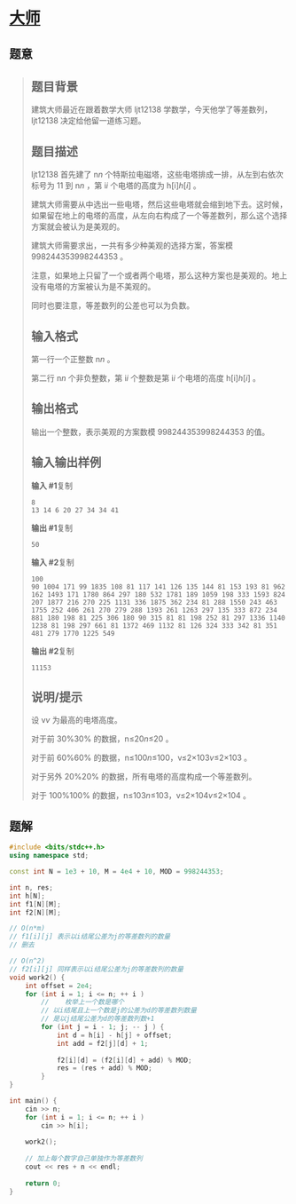 #  [大师](https://www.luogu.com.cn/problem/P4933)

## 题意

>   ## 题目背景
>
>   建筑大师最近在跟着数学大师 ljt12138 学数学，今天他学了等差数列，ljt12138 决定给他留一道练习题。
>
>   ## 题目描述
>
>   ljt12138 首先建了 n*n* 个特斯拉电磁塔，这些电塔排成一排，从左到右依次标号为 11 到 n*n* ，第 i*i* 个电塔的高度为 h[i]*h*[*i*] 。
>
>   建筑大师需要从中选出一些电塔，然后这些电塔就会缩到地下去。这时候，如果留在地上的电塔的高度，从左向右构成了一个等差数列，那么这个选择方案就会被认为是美观的。
>
>   建筑大师需要求出，一共有多少种美观的选择方案，答案模 998244353998244353 。
>
>   注意，如果地上只留了一个或者两个电塔，那么这种方案也是美观的。地上没有电塔的方案被认为是不美观的。
>
>   同时也要注意，等差数列的公差也可以为负数。
>
>   ## 输入格式
>
>   第一行一个正整数 n*n* 。
>
>   第二行 n*n* 个非负整数，第 i*i* 个整数是第 i*i* 个电塔的高度 h[i]*h*[*i*] 。
>
>   ## 输出格式
>
>   输出一个整数，表示美观的方案数模 998244353998244353 的值。
>
>   ## 输入输出样例
>
>   **输入 #1**复制
>
>   ```
>   8
>   13 14 6 20 27 34 34 41 
>   ```
>
>   **输出 #1**复制
>
>   ```
>   50
>   ```
>
>   **输入 #2**复制
>
>   ```
>   100
>   90 1004 171 99 1835 108 81 117 141 126 135 144 81 153 193 81 962 162 1493 171 1780 864 297 180 532 1781 189 1059 198 333 1593 824 207 1877 216 270 225 1131 336 1875 362 234 81 288 1550 243 463 1755 252 406 261 270 279 288 1393 261 1263 297 135 333 872 234 881 180 198 81 225 306 180 90 315 81 81 198 252 81 297 1336 1140 1238 81 198 297 661 81 1372 469 1132 81 126 324 333 342 81 351 481 279 1770 1225 549 
>   ```
>
>   **输出 #2**复制
>
>   ```
>   11153
>   ```
>
>   ## 说明/提示
>
>   设 v*v* 为最高的电塔高度。
>
>   对于前 30%30% 的数据，n≤20*n*≤20 。
>
>   对于前 60%60% 的数据，n≤100*n*≤100，v≤2×103*v*≤2×103 。
>
>   对于另外 20%20% 的数据，所有电塔的高度构成一个等差数列。
>
>   对于 100%100% 的数据，n≤103*n*≤103，v≤2×104*v*≤2×104 。

## 题解



```c++
#include <bits/stdc++.h>
using namespace std;

const int N = 1e3 + 10, M = 4e4 + 10, MOD = 998244353;

int n, res;
int h[N];
int f1[N][M];
int f2[N][M];

// O(n*m)
// f1[i][j] 表示以i结尾公差为j的等差数列的数量
// 删去

// O(n^2)
// f2[i][j] 同样表示以i结尾公差为j的等差数列的数量
void work2() {
    int offset = 2e4;
    for (int i = 1; i <= n; ++ i )
        //    枚举上一个数是哪个
        // 以i结尾且上一个数是j的公差为d的等差数列数量
        // 是以j结尾公差为d的等差数列数+1
        for (int j = i - 1; j; -- j ) {
            int d = h[i] - h[j] + offset;
            int add = f2[j][d] + 1;
            
            f2[i][d] = (f2[i][d] + add) % MOD;
            res = (res + add) % MOD;
        }
}

int main() {
    cin >> n;
    for (int i = 1; i <= n; ++ i )
        cin >> h[i];
    
    work2();
    
    // 加上每个数字自己单独作为等差数列
    cout << res + n << endl;
    
    return 0;
}
```



```python3

```

